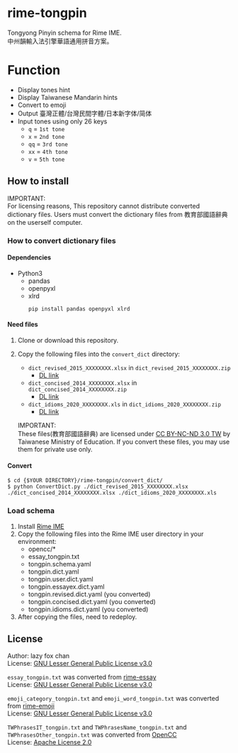 # rime-tongpin
Tongyong Pinyin schema for Rime IME.  
中州韻輸入法引擎華語通用拼音方案。  

# Function
* Display tones hint
* Display Taiwanese Mandarin hints
* Convert to emoji
* Output 臺灣正體/台灣民間字體/日本新字体/简体
* Input tones using only 26 keys
  * `q` = `1st tone`
  * `x` = `2nd tone`
  * `qq` = `3rd tone`
  * `xx` = `4th tone`
  * `v` = `5th tone`

## How to install
IMPORTANT:  
For licensing reasons, This repository cannot distribute converted dictionary files. Users must convert the dictionary files from 教育部國語辭典 on the userself computer.

### How to convert dictionary files

#### Dependencies
* Python3
  * pandas
  * openpyxl
  * xlrd  
    ```
    pip install pandas openpyxl xlrd
    ```

#### Need files 
1. Clone or download this repository.
2. Copy the following files into the `convert_dict` directory:
    * `dict_revised_2015_XXXXXXXX.xlsx` in `dict_revised_2015_XXXXXXXX.zip`
      * [DL link](https://language.moe.gov.tw/001/Upload/Files/site_content/M0001/respub/dict_reviseddict_download.html)
    * `dict_concised_2014_XXXXXXXX.xlsx` in `dict_concised_2014_XXXXXXXX.zip`
      * [DL link](https://language.moe.gov.tw/001/Upload/Files/site_content/M0001/respub/dict_concised_download.html)
    * `dict_idioms_2020_XXXXXXXX.xls` in `dict_idioms_2020_XXXXXXXX.zip`
      * [DL link](https://language.moe.gov.tw/001/Upload/Files/site_content/M0001/respub/dict_idiomsdict_download.html)

    IMPORTANT:  
    These files(教育部國語辭典) are licensed under [CC BY-NC-ND 3.0 TW](https://creativecommons.org/licenses/by-nd/3.0/tw/) by Taiwanese Ministry of Education. If you convert these files, you may use them for private use only.

#### Convert
```
$ cd {$YOUR DIRECTORY}/rime-tongpin/convert_dict/
$ python ConvertDict.py ./dict_revised_2015_XXXXXXXX.xlsx ./dict_concised_2014_XXXXXXXX.xlsx ./dict_idioms_2020_XXXXXXXX.xls
```

### Load schema
1. Install [Rime IME](https://rime.im/download/)
2. Copy the following files into the Rime IME user directory in your environment:  
    * opencc/*
    * essay_tongpin.txt
    * tongpin.schema.yaml
    * tongpin.dict.yaml
    * tongpin.user.dict.yaml
    * tongpin.essayex.dict.yaml
    * tongpin.revised.dict.yaml (you converted)
    * tongpin.concised.dict.yaml (you converted)
    * tongpin.idioms.dict.yaml (you converted)
3. After copying the files, need to redeploy.

## License
Author: lazy fox chan  
License: [GNU Lesser General Public License v3.0](https://github.com/lazyfoxchan/rime-tongpin/blob/master/LICENSE)

`essay_tongpin.txt` was converted from [rime-essay](https://github.com/rime/rime-essay)  
License: [GNU Lesser General Public License v3.0](https://github.com/rime/rime-essay/blob/master/LICENSE)

`emoji_category_tongpin.txt` and `emoji_word_tongpin.txt` was converted from [rime-emoji](https://github.com/rime/rime-emoji)  
License: [GNU Lesser General Public License v3.0](https://github.com/rime/rime-emoji/blob/master/LICENSE)

`TWPhrasesIT_tongpin.txt` and `TWPhrasesName_tongpin.txt` and `TWPhrasesOther_tongpin.txt` was converted from [OpenCC](https://github.com/BYVoid/OpenCC)  
License: [Apache License 2.0](https://github.com/BYVoid/OpenCC/blob/master/LICENSE)
